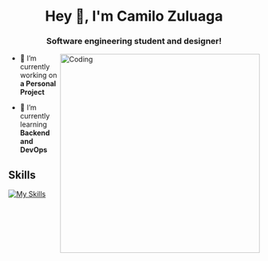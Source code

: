 <h1 align="center">Hey 👋, I'm Camilo Zuluaga</h1>
<h3 align="center">Software engineering student and designer!</h3>
<img align="right" alt="Coding" width="400" src="https://media0.giphy.com/media/v1.Y2lkPTc5MGI3NjExdDhoNTNhaWt5OW5wdTYyMzFsYXVkcnprYnU0YXQ2ZWRkbTd2Z3ppMiZlcD12MV9pbnRlcm5hbF9naWZfYnlfaWQmY3Q9cw/TEoPAas5e6L7q6vlkM/giphy.gif">

- 🔭 I’m currently working on **a Personal Project**

- 🌱 I’m currently learning **Backend and DevOps**

<p align="left">
</p>

## Skills
[![My Skills](https://skillicons.dev/icons?i=py,java,js,mysql,html,css,git,github,ps,ae,ai&perline=10)](https://skillicons.dev)

